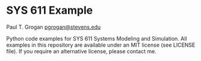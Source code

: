 # SYS 611 Example

Paul T. Grogan <pgrogan@stevens.edu>

Python code examples for SYS 611 Systems Modeling and Simulation. All examples in this repository are available under an MIT license (see LICENSE file). If you require an alternative license, please contact me.
